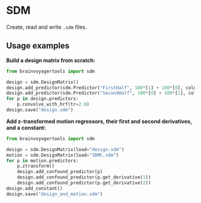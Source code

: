 # SDM

Create, read and write `.sdm` files.

## Usage examples

**Build a design matrix from scratch:**
```python
from brainvoyagertools import sdm

design = sdm.DesignMatrix()
design.add_predictor(sdm.Predictor("FirstHalf", 100*[1] + 100*[0], colour=[255,0,0]))
design.add_predictor(sdm.Predictor("SecondHalf", 100*[0] + 100*[1], colour=[0,255,0]))
for p in design.predictors:
    p.convolve_with_hrf(tr=2.0)
design.save("design.sdm")
```

**Add z-transformed motion regressors, their first and second derivatives, and a constant:**
```python
from brainvoyagertools import sdm

design = sdm.DesignMatrix(load="design.sdm")
motion = sdm.DesignMatrix(load="3DMC.sdm")
for p in motion.predictors:
    p.ztransform()
    design.add_confound_predictor(p)
    design.add_confound_predictor(p.get_derivative(1))
    design.add_confound_predictor(p.get_derivative(2))
design.add_constant()
design.save("design_and_motion.sdm")
```

